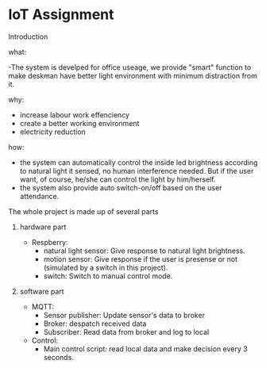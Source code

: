 # IoT Assignment

Introduction

what: 

-The system is develped for office useage, we provide "smart" function to make deskman have better light environment with minimum distraction from it.

why:

- increase labour work effenciency
- create a better working environment
- electricity reduction

how: 

- the system can automatically control the inside led brightness according to natural light it sensed, no human interference needed. But if the user want, of course, he/she can control the light by him/herself. 
- the system also provide auto switch-on/off based on the user attendance.

The whole project is made up of several parts

1. hardware part
    - Respberry:
        - natural light sensor: Give response to natural light brightness.
        - motion sensor: Give response if the user is presense or not (simulated by a switch in this project).
        - switch: Switch to manual control mode.

2. software part
    - MQTT:
        - Sensor publisher: Update sensor's data to broker
        - Broker: despatch received data 
        - Subscriber: Read data from broker and log to local
    - Control:
        - Main control script: read local data and make decision every 3 seconds.





